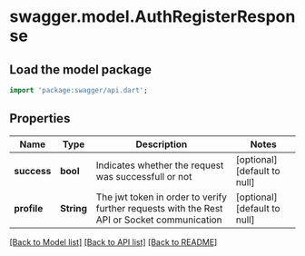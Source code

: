 # swagger.model.AuthRegisterResponse

## Load the model package
```dart
import 'package:swagger/api.dart';
```

## Properties
Name | Type | Description | Notes
------------ | ------------- | ------------- | -------------
**success** | **bool** | Indicates whether the request was successfull or not | [optional] [default to null]
**profile** | **String** | The jwt token in order to verify further requests with the Rest API or Socket communication | [optional] [default to null]

[[Back to Model list]](../README.md#documentation-for-models) [[Back to API list]](../README.md#documentation-for-api-endpoints) [[Back to README]](../README.md)

